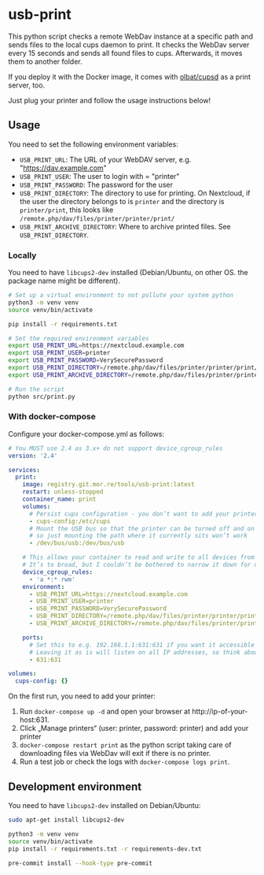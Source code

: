 # usb-print

This python script checks a remote WebDav instance at a specific path and sends files to the local cups daemon to print.
It checks the WebDav server every 15 seconds and sends all found files to cups. Afterwards, it moves them to another folder.

If you deploy it with the Docker image, it comes with [olbat/cupsd](https://github.com/olbat/dockerfiles/tree/master/cupsd) as a print server, too.

Just plug your printer and follow the usage instructions below!

## Usage

You need to set the following environment variables:

* `USB_PRINT_URL`: The URL of your WebDAV server, e.g. "https://dav.example.com"
* `USB_PRINT_USER`: The user to login with = "printer"
* `USB_PRINT_PASSWORD`: The password for the user
* `USB_PRINT_DIRECTORY`: The directory to use for printing. On Nextcloud, if the user the directory belongs to is `printer` and the directory is `printer/print`, this looks like `/remote.php/dav/files/printer/printer/print/`
* `USB_PRINT_ARCHIVE_DIRECTORY`: Where to archive printed files. See `USB_PRINT_DIRECTORY`.

### Locally

You need to have `libcups2-dev` installed (Debian/Ubuntu, on other OS. the package name might be different).

```sh
# Set up a virtual environment to not pollute your system python
python3 -m venv venv
source venv/bin/activate

pip install -r requirements.txt

# Set the required environment variables
export USB_PRINT_URL=https://nextcloud.example.com
export USB_PRINT_USER=printer
export USB_PRINT_PASSWORD=VerySecurePassword
export USB_PRINT_DIRECTORY=/remote.php/dav/files/printer/printer/print/
export USB_PRINT_ARCHIVE_DIRECTORY=/remote.php/dav/files/printer/printer/print-archive/

# Run the script
python src/print.py
```

### With docker-compose

Configure your docker-compose.yml as follows:

```yaml
# You MUST use 2.4 as 3.x+ do not support device_cgroup_rules
version: '2.4'

services:
  print:
    image: registry.git.mor.re/tools/usb-print:latest
    restart: unless-stopped
    container_name: print
    volumes:
      # Persist cups configuration - you don’t want to add your printer on each reboot, do you?
      - cups-config:/etc/cups
      # Mount the USB bus so that the printer can be turned off and on again. It will get a new mount point,
      # so just mounting the path where it currently sits won’t work
      - /dev/bus/usb:/dev/bus/usb

    # This allows your container to read and write to all devices from all cgroups.
    # It’s to broad, but I couldn’t be bothered to narrow it down for now
    device_cgroup_rules:
      - 'a *:* rwm'
    environment:
      - USB_PRINT_URL=https://nextcloud.example.com
      - USB_PRINT_USER=printer
      - USB_PRINT_PASSWORD=VerySecurePassword
      - USB_PRINT_DIRECTORY=/remote.php/dav/files/printer/printer/print/
      - USB_PRINT_ARCHIVE_DIRECTORY=/remote.php/dav/files/printer/printer/print-archive/

    ports:
      # Set this to e.g. 192.168.1.1:631:631 if you want it accessible to only your internal network
      # Leaving it as is will listen on all IP addresses, so think about restricting it!
      - 631:631

volumes:
  cups-config: {}
```

On the first run, you need to add your printer:

1. Run `docker-compose up -d` and open your browser at http://ip-of-your-host:631.
2. Click „Manage printers“ (user: printer, password: printer) and add your printer
3. `docker-compose restart print` as the python script taking care of downloading files via WebDav will exit if there is no printer.
4. Run a test job or check the logs with `docker-compose logs print`.

## Development environment

You need to have `libcups2-dev` installed on Debian/Ubuntu:

```sh
sudo apt-get install libcups2-dev
```

```sh
python3 -m venv venv
source venv/bin/activate
pip install -r requirements.txt -r requirements-dev.txt

pre-commit install --hook-type pre-commit
```
